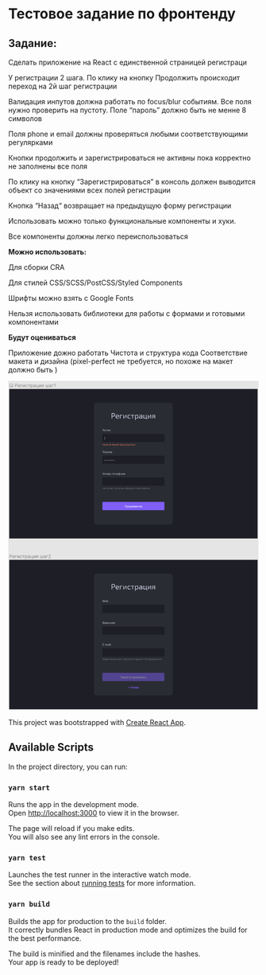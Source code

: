 # Тестовое задание по фронтенду

## Задание:
Сделать приложение на React с единственной страницей регистраци

У регистрации 2 шага. По клику на кнопку Продолжить происходит переход на 2й шаг регистрации

Валидация инпутов должна работать по focus/blur событиям. Все поля нужно проверить на пустоту. Поле “пароль” должно быть не менне 8 символов

Поля phone и email должны проверяться любыми соответствующими регулярками

Кнопки продолжить и зарегистрироваться не активны пока корректно не заполнены все поля

По клику на кнопку “Зарегистрироваться” в консоль должен выводится объект со значениями всех полей регистрации 

Кнопка “Назад“ возвращает на предыдущую форму регистрации

Использовать можно только функциональные компоненты и хуки.

Все компоненты должны легко переиспользоваться

**Можно использовать:**

Для сборки CRA

Для стилей СSS/SCSS/PostCSS/Styled Components 

Шрифты можно взять с Google Fonts

Нельзя использовать библиотеки для работы с формами и готовыми компонентами 

**Будут оцениваться**

Приложение дожно работать
Чистота и структура кода
Соответствие макета и дизайна (pixel-perfect не требуется, но похоже на макет должно быть )



![app-screens](screens.png)




This project was bootstrapped with [Create React App](https://github.com/facebook/create-react-app).

## Available Scripts

In the project directory, you can run:

### `yarn start`

Runs the app in the development mode.\
Open [http://localhost:3000](http://localhost:3000) to view it in the browser.

The page will reload if you make edits.\
You will also see any lint errors in the console.

### `yarn test`

Launches the test runner in the interactive watch mode.\
See the section about [running tests](https://facebook.github.io/create-react-app/docs/running-tests) for more information.

### `yarn build`

Builds the app for production to the `build` folder.\
It correctly bundles React in production mode and optimizes the build for the best performance.

The build is minified and the filenames include the hashes.\
Your app is ready to be deployed!
